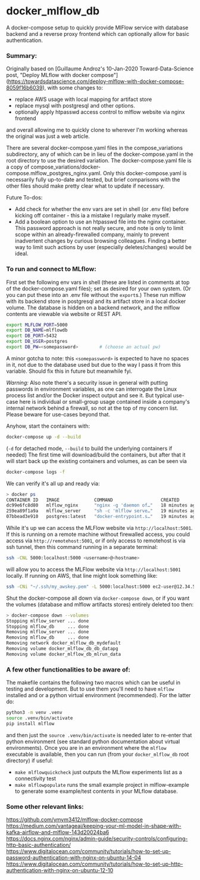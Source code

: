 # docker_mlflow_db
A docker-compose setup to quickly provide MlFlow service with database backend
and a reverse proxy frontend which can optionally allow for basic authentication.

### Summary:
Originally based on [Guillaume Androz's 10-Jan-2020 Toward-Data-Science post,
"Deploy MLflow with docker compose"]
(https://towardsdatascience.com/deploy-mlflow-with-docker-compose-8059f16b6039),
with some changes to:
* replace AWS usage with local mapping for artifact store
* replace mysql with postgresql and other options.
* optionally apply htpasswd access control to mlflow website via nginx frontend

and overall allowing me to quickly clone to wherever I'm working whereas the
original was just a web article.

There are several docker-compose.yaml files in the compose_variations
subdirectory, any of which can be in lieu of the docker-compose.yaml in the
root directory to use the desired variation.  The docker-compose.yaml file is
a copy of compose_variations/docker-compose.mlflow_postgres_nginx.yaml.  Only
this docker-compose.yaml is necessarily fully up-to-date and tested, but
brief comparisons with the other files should make pretty clear what to update
if necessary.


Future To-dos:
* Add check for whether the env vars are set in shell (or .env file)
before kicking off container - this ia a mistake I regularly make myself.
* Add a boolean option to use an htpasswd file into the nginx container.
This password approach is not really secure, and note is only to limit
scope within an already-firewalled company, mainly to prevent inadvertent
changes by curious browsing colleagues.  Finding a better way to limit such
actions by user (especially deletes/changes) would be ideal.


### To run and connect to MLflow:
First set the following env vars in shell (these are listed in comments at
top of the docker-compose.yaml files); set as desired for your own system.
(Or you can put these into an .env file without the `export`s.)
These run mlflow with its backend store in postgresql and its artifact store
in a local docker volume.  The database is hidden on a backend network,
and the mlflow contents are viewable via website or REST API.
```bash
export MLFLOW_PORT=5000
export DB_NAME=mlflowdb
export DB_PORT=5432
export DB_USER=postgres
export DB_PW=<somepassword>        # (choose an actual pw)
```
A minor gotcha to note: this `<somepassword>` is expected to have no spaces
in it, not due to the database used but due to the way I pass it from this
variable.  Should fix this in future but meanwhile fyi.

*Warning:*
Also note there's a security issue in general with putting passwords in
environment variables, as one can interrogate the Linux process list and/or
the Docker inspect output and see it.  But typical use-case here is individual
or small-group usage contained inside a company's internal network behind a
firewall, so not at the top of my concern list.  Please beware for use-cases
beyond that.

Anyhow, start the containers with:
```bash
docker-compose up -d --build 
```
(`-d` for detached mode, `--build` to build the underlying containers if needed)
The first time will download/build the containers, but after that it will
start back up the existing containers and volumes, as can be seen via
```bash
docker-compose logs -f
```

We can verify it's all up and ready via:
```bash
> docker ps
CONTAINER ID   IMAGE             COMMAND                  CREATED          STATUS          PORTS                                   NAMES
dc99e6fc8d80   mlflow_nginx      "nginx -g 'daemon of…"   18 minutes ago   Up 18 minutes   0.0.0.0:5000->80/tcp, :::5000->80/tcp   mlflow_nginx
259ea89f1a9a   mlflow_server     "sh -c 'mlflow serve…"   19 minutes ago   Up 18 minutes   5001/tcp                                mlflow_server
07bbead3e910   postgres:latest   "docker-entrypoint.s…"   19 minutes ago   Up 19 minutes   5432/tcp                                mlflow_db
```

While it's up we can access the MLFlow website via `http://localhost:5001`.  If
this is running on a remote machine without firewalled access, you could access
via `http://remotehost:5001`, or if only access to remotehost is via ssh tunnel,
then this command running in a separate terminal:
```bash
ssh -CNL 5000:localhost:5000 <username>@<hostname>
```
will allow you to access the MLFlow website via `http://localhost:5001` locally.
If running on AWS, that line might look something like:
```bash
ssh -CNi "~/.ssh/my_awskey.pem" -L 5000:localhost:5000 ec2-user@12.34.56.78
```

Shut the docker-compose all down via `docker-compose down`, or if you want
the volumes (database and mlflow artifacts stores) entirely deleted too then:
```bash
> docker-compose down --volumes
Stopping mlflow_server ... done
Stopping mlflow_db     ... done
Removing mlflow_server ... done
Removing mlflow_db     ... done
Removing network docker_mlflow_db_mydefault
Removing volume docker_mlflow_db_db_datapg
Removing volume docker_mlflow_db_mlrun_data
```


### A few other functionalities to be aware of:

The makefile contains the following two macros which can be useful in testing
and development.  But to use them you'll need to have `mlflow` installed and
or a python virtual environment (recommended).  For the latter do:
```bash
python3 -m venv .venv
source .venv/bin/activate
pip install mlflow
```
and then just the `source .venv/bin/activate` is needed later to re-enter that
python environment (see standard python documentation about virtual environments).
Once you are in an environment where the `mlflow` executable is available, then
you can run (from your `docker_mlflow_db` root directory) if useful:

* `make mlflowquickcheck` just outputs the MLflow experiments list as a
  connectivity test
* `make mlflowpopulate` runs the small example project in mlflow-example
  to generate some example/test contents in your MLflow database.


### Some other relevant links:

https://github.com/ymym3412/mlflow-docker-compose  
https://medium.com/vantageai/keeping-your-ml-model-in-shape-with-kafka-airflow-and-mlflow-143d20024ba6  
https://docs.nginx.com/nginx/admin-guide/security-controls/configuring-http-basic-authentication/
https://www.digitalocean.com/community/tutorials/how-to-set-up-password-authentication-with-nginx-on-ubuntu-14-04
https://www.digitalocean.com/community/tutorials/how-to-set-up-http-authentication-with-nginx-on-ubuntu-12-10
